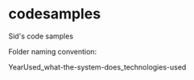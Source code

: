 # codesamples
Sid's code samples

Folder naming convention:

YearUsed_what-the-system-does_technologies-used